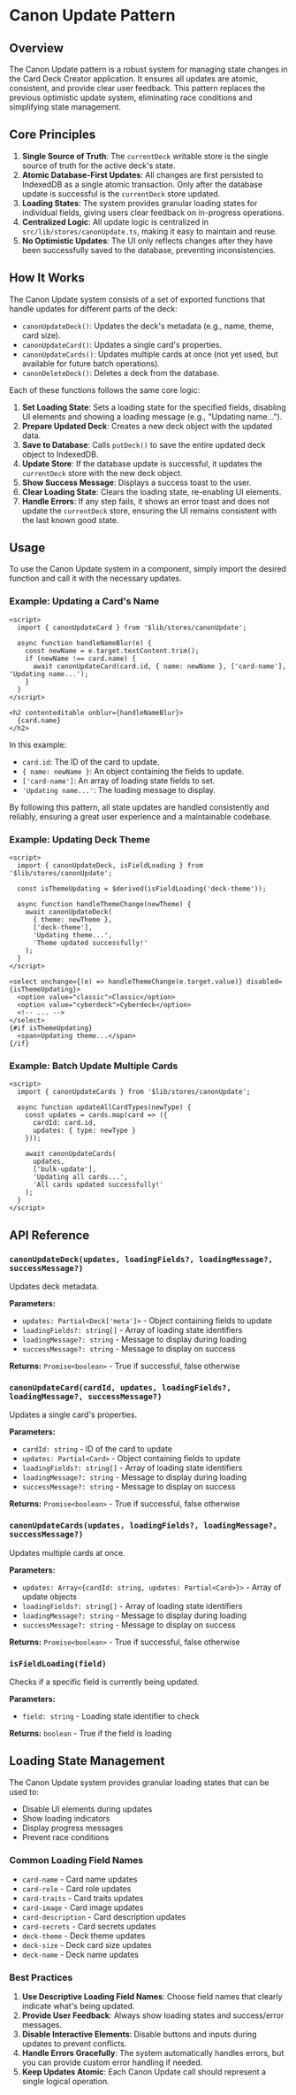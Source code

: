 # Canon Update Pattern

## Overview

The Canon Update pattern is a robust system for managing state changes in the Card Deck Creator application. It ensures all updates are atomic, consistent, and provide clear user feedback. This pattern replaces the previous optimistic update system, eliminating race conditions and simplifying state management.

## Core Principles

1.  **Single Source of Truth**: The `currentDeck` writable store is the single source of truth for the active deck's state.
2.  **Atomic Database-First Updates**: All changes are first persisted to IndexedDB as a single atomic transaction. Only after the database update is successful is the `currentDeck` store updated.
3.  **Loading States**: The system provides granular loading states for individual fields, giving users clear feedback on in-progress operations.
4.  **Centralized Logic**: All update logic is centralized in `src/lib/stores/canonUpdate.ts`, making it easy to maintain and reuse.
5.  **No Optimistic Updates**: The UI only reflects changes after they have been successfully saved to the database, preventing inconsistencies.

## How It Works

The Canon Update system consists of a set of exported functions that handle updates for different parts of the deck:

-   `canonUpdateDeck()`: Updates the deck's metadata (e.g., name, theme, card size).
-   `canonUpdateCard()`: Updates a single card's properties.
-   `canonUpdateCards()`: Updates multiple cards at once (not yet used, but available for future batch operations).
-   `canonDeleteDeck()`: Deletes a deck from the database.

Each of these functions follows the same core logic:

1.  **Set Loading State**: Sets a loading state for the specified fields, disabling UI elements and showing a loading message (e.g., "Updating name...").
2.  **Prepare Updated Deck**: Creates a new deck object with the updated data.
3.  **Save to Database**: Calls `putDeck()` to save the entire updated deck object to IndexedDB.
4.  **Update Store**: If the database update is successful, it updates the `currentDeck` store with the new deck object.
5.  **Show Success Message**: Displays a success toast to the user.
6.  **Clear Loading State**: Clears the loading state, re-enabling UI elements.
7.  **Handle Errors**: If any step fails, it shows an error toast and does not update the `currentDeck` store, ensuring the UI remains consistent with the last known good state.

## Usage

To use the Canon Update system in a component, simply import the desired function and call it with the necessary updates.

### Example: Updating a Card's Name

```svelte
<script>
  import { canonUpdateCard } from '$lib/stores/canonUpdate';

  async function handleNameBlur(e) {
    const newName = e.target.textContent.trim();
    if (newName !== card.name) {
      await canonUpdateCard(card.id, { name: newName }, ['card-name'], 'Updating name...');
    }
  }
</script>

<h2 contenteditable onblur={handleNameBlur}>
  {card.name}
</h2>
```

In this example:

-   `card.id`: The ID of the card to update.
-   `{ name: newName }`: An object containing the fields to update.
-   `['card-name']`: An array of loading state fields to set.
-   `'Updating name...'`: The loading message to display.

By following this pattern, all state updates are handled consistently and reliably, ensuring a great user experience and a maintainable codebase.

### Example: Updating Deck Theme

```svelte
<script>
  import { canonUpdateDeck, isFieldLoading } from '$lib/stores/canonUpdate';
  
  const isThemeUpdating = $derived(isFieldLoading('deck-theme'));
  
  async function handleThemeChange(newTheme) {
    await canonUpdateDeck(
      { theme: newTheme },
      ['deck-theme'],
      'Updating theme...',
      'Theme updated successfully!'
    );
  }
</script>

<select onchange={(e) => handleThemeChange(e.target.value)} disabled={isThemeUpdating}>
  <option value="classic">Classic</option>
  <option value="cyberdeck">Cyberdeck</option>
  <!-- ... -->
</select>
{#if isThemeUpdating}
  <span>Updating theme...</span>
{/if}
```

### Example: Batch Update Multiple Cards

```svelte
<script>
  import { canonUpdateCards } from '$lib/stores/canonUpdate';
  
  async function updateAllCardTypes(newType) {
    const updates = cards.map(card => ({
      cardId: card.id,
      updates: { type: newType }
    }));
    
    await canonUpdateCards(
      updates,
      ['bulk-update'],
      'Updating all cards...',
      'All cards updated successfully!'
    );
  }
</script>
```

## API Reference

### `canonUpdateDeck(updates, loadingFields?, loadingMessage?, successMessage?)`

Updates deck metadata.

**Parameters:**
- `updates: Partial<Deck['meta']>` - Object containing fields to update
- `loadingFields?: string[]` - Array of loading state identifiers
- `loadingMessage?: string` - Message to display during loading
- `successMessage?: string` - Message to display on success

**Returns:** `Promise<boolean>` - True if successful, false otherwise

### `canonUpdateCard(cardId, updates, loadingFields?, loadingMessage?, successMessage?)`

Updates a single card's properties.

**Parameters:**
- `cardId: string` - ID of the card to update
- `updates: Partial<Card>` - Object containing fields to update
- `loadingFields?: string[]` - Array of loading state identifiers
- `loadingMessage?: string` - Message to display during loading
- `successMessage?: string` - Message to display on success

**Returns:** `Promise<boolean>` - True if successful, false otherwise

### `canonUpdateCards(updates, loadingFields?, loadingMessage?, successMessage?)`

Updates multiple cards at once.

**Parameters:**
- `updates: Array<{cardId: string, updates: Partial<Card>}>` - Array of update objects
- `loadingFields?: string[]` - Array of loading state identifiers  
- `loadingMessage?: string` - Message to display during loading
- `successMessage?: string` - Message to display on success

**Returns:** `Promise<boolean>` - True if successful, false otherwise

### `isFieldLoading(field)`

Checks if a specific field is currently being updated.

**Parameters:**
- `field: string` - Loading state identifier to check

**Returns:** `boolean` - True if the field is loading

## Loading State Management

The Canon Update system provides granular loading states that can be used to:
- Disable UI elements during updates
- Show loading indicators
- Display progress messages
- Prevent race conditions

### Common Loading Field Names

- `card-name` - Card name updates
- `card-role` - Card role updates  
- `card-traits` - Card traits updates
- `card-image` - Card image updates
- `card-description` - Card description updates
- `card-secrets` - Card secrets updates
- `deck-theme` - Deck theme updates
- `deck-size` - Deck card size updates
- `deck-name` - Deck name updates

### Best Practices

1. **Use Descriptive Loading Field Names**: Choose field names that clearly indicate what's being updated.
2. **Provide User Feedback**: Always show loading states and success/error messages.
3. **Disable Interactive Elements**: Disable buttons and inputs during updates to prevent conflicts.
4. **Handle Errors Gracefully**: The system automatically handles errors, but you can provide custom error handling if needed.
5. **Keep Updates Atomic**: Each Canon Update call should represent a single logical operation.

